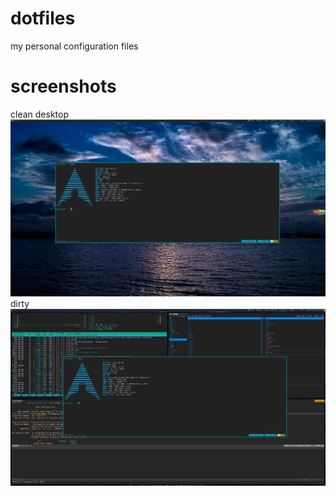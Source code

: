 # dotfiles
my personal configuration files

# screenshots
clean desktop
![ScreenShot](.scrot/clean.png)
dirty
![ScreenShot](.scrot/dirty.png)

